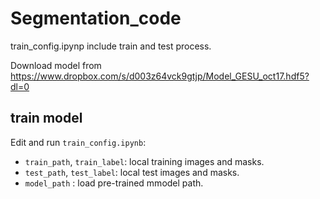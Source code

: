 # Segmentation_code
train_config.ipynp include train and test process.

Download model from https://www.dropbox.com/s/d003z64vck9gtjp/Model_GESU_oct17.hdf5?dl=0

## train model
Edit and run `train_config.ipynb`:

 - `train_path`, `train_label`: local training images and masks.
 - `test_path`, `test_label`: local test images and masks.
 - `model_path` : load pre-trained mmodel path.
